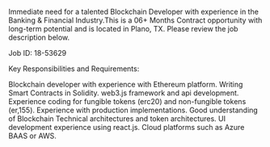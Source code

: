 Immediate need for a talented Blockchain Developer with experience in the Banking & Financial Industry.This is a 06+ Months Contract opportunity with long-term potential and is located in Plano, TX. Please review the job description below.

Job ID: 18-53629

Key Responsibilities and Requirements:


Blockchain developer with experience with Ethereum platform.
Writing Smart Contracts in Solidity.
web3.js framework and api development.
Experience coding for fungible tokens (erc20) and non-fungible tokens (er,155).
Experience with production implementations.
Good understanding of Blockchain Technical architectures and token architectures.
UI development experience using react.js.
Cloud platforms such as Azure BAAS or AWS.
